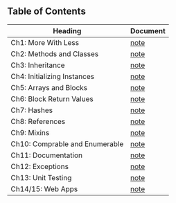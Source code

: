 ## Table of Contents

<table>
    <thead>
        <tr>
            <th>Heading</th>
            <th>Document</th>
        </tr>
    </thead>
    <tbody>
        <tr>
            <td>Ch1: More With Less</td>
            <td><a href="./chapter_1_more_with_less.md">note</a></td>
        </tr>
        <tr>
            <td>Ch2: Methods and Classes</td>
            <td><a href="./chapter_2_methods_and_classes.md">note</a></td>
        </tr>
        <tr>
            <td>Ch3: Inheritance</td>
            <td><a href="./chapter_3_inheritance.md">note</a></td>
        </tr>
        <tr>
            <td>Ch4: Initializing Instances</td>
            <td><a href="./chapter_4_initializing_instances.md">note</a></td>
        </tr>
        <tr>
            <td>Ch5: Arrays and Blocks</td>
            <td><a href="./chapter_5_arrays_and_blocks.md">note</a></td>
        </tr>
        <tr>
            <td>Ch6: Block Return Values</td>
            <td><a href="./chapter_6_block_return_values.md">note</a></td>
        </tr>
        <tr>
            <td>Ch7: Hashes</td>
            <td><a href="./chapter_7_hashes.md">note</a></td>
        </tr>
        <tr>
            <td>Ch8: References</td>
            <td><a href="./chapter_8_references.md">note</a></td>
        </tr>
        <tr>
            <td>Ch9: Mixins</td>
            <td><a href="./chapter_9_mixins.md">note</a></td>
        </tr>
        <tr>
            <td>Ch10: Comprable and Enumerable</td>
            <td><a href="./chapter_10_comparable_and_enumerable.md">note</a></td>
        </tr>
        <tr>
            <td>Ch11: Documentation</td>
            <td><a href="./chapter_11_documentation.md">note</a></td>
        </tr>
        <tr>
            <td>Ch12: Exceptions</td>
            <td><a href="./chapter_12_exceptions.md">note</a></td>
        </tr>
        <tr>
            <td>Ch13: Unit Testing</td>
            <td><a href="./chapter_13_unit_testing.md">note</a></td>
        </tr>
        <tr>
            <td>Ch14/15: Web Apps</td>
            <td><a href="./chapter_14_&_15_web_apps.md">note</a></td>
        </tr>
    </tbody>
</table>
